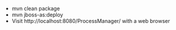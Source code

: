  - mvn clean package
 - mvn jboss-as:deploy
- Visit http://localhost:8080/ProcessManager/ with a web browser


